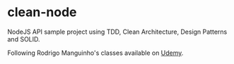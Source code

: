 # clean-node
NodeJS API sample project using TDD, Clean Architecture, Design Patterns and SOLID.

Following Rodrigo Manguinho's classes available on [Udemy](https://www.udemy.com/course/tdd-com-mango/).
